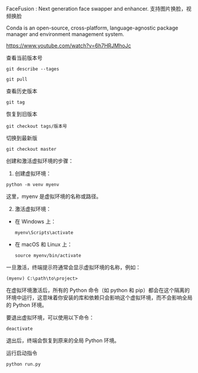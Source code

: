 FaceFusion : Next generation face swapper and enhancer. 支持图片换脸，视频换脸

Conda is an open-source, cross-platform, language-agnostic package manager and environment management system.



https://www.youtube.com/watch?v=6h7HRJMhoJc

查看当前版本号
```
git describe --tages
```

```
git pull
```

查看历史版本
```
git tag
```

恢复到旧版本
```
git checkout tags/版本号
```

切换到最新版
```
git checkout master
```

创建和激活虚拟环境的步骤：
1. 创建虚拟环境：
```
python -m venv myenv
```
这里，myenv 是虚拟环境的名称或路径。

2. 激活虚拟环境：
- 在 Windows 上：
  ```
  myenv\Scripts\activate
  ```
- 在 macOS 和 Linux 上：
  ```
  source myenv/bin/activate
  ```
一旦激活，终端提示符通常会显示虚拟环境的名称，例如：
```
(myenv) C:\path\to\project>
```
在虚拟环境激活后，所有的 Python 命令（如 python 和 pip）都会在这个隔离的环境中运行，这意味着你安装的库和依赖只会影响这个虚拟环境，而不会影响全局的 Python 环境。

要退出虚拟环境，可以使用以下命令：
```
deactivate
```
退出后，终端会恢复到原来的全局 Python 环境。

运行启动指令
```
python run.py
```
